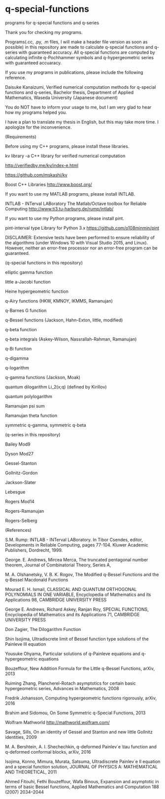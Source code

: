 # q-special-functions

programs for q-special functions and q-series

Thank you for checking my programs.

Programs(.cc, .py, .m files, I will make a header file version as soon as possible) in this repository are made to calculate q-special functions and q-series with guaranteed accuracy. All q-special functions are computed by calculating infinite q-Pochhammer symbols and q-hypergeometric series with guaranteed accuaracy. 

If you use my programs in publications, please include the following reference.

Daisuke Kanaizumi, Verified numerical computation methods for q-special functions and q-series,
Bachelor thesis, Department of Applied Mathematics, Waseda University (Japanese document)

You do NOT have to inform your usage to me, but I am very glad to hear how my programs helped you.

I have a plan to translate my thesis in English, but this may take more time. I apologize for the inconvenience.

(Requirements)

Before using my C++ programs, please install these libraries.

kv library -a C++ library for verified numerical computation 

http://verifiedby.me/kv/index-e.html

https://github.com/mskashi/kv

Boost C++ Libraries http://www.boost.org/

If you want to use my MATLAB programs, please install INTLAB.

INTLAB - INTerval LABoratory
The Matlab/Octave toolbox for Reliable Computing
http://www.ti3.tu-harburg.de/rump/intlab/

If you want to use my Python programs, please install pint.

pint-interval type Library for Python 3.x
https://github.com/o108minmin/pint

DISCLAIMER: Extensive tests have been performed to ensure reliability of the algorithms (under Windows 10 with Visual Studio 2015, and Linux). However, neither an error-free processor nor an error-free program can be guaranteed.

(q-special functions in this repository)

elliptic gamma function

little a-Jacobi function 

Heine hypergeometric function

q-Airy functions (HKW, KMNOY, IKMMS, Ramanujan)

q-Barnes G function

q-Bessel functions (Jackson, Hahn-Exton, little, modified)

q-beta function

q-beta integrals (Askey-Wilson, Nassrallah-Rahman, Ramanujan)

q-Bi function 

q-digamma

q-logarithm

q-gamma functions (Jackson, Moak)

quantum dilogarithm Li_2(x;q) (defined by Kirillov)

quantum polylogarithm

Ramanujan psi sum

Ramanujan theta function

symmetric q-gamma, symmetric q-beta

(q-series in this repository)

Bailey Mod9

Dyson Mod27

Gessel-Stanton

Gollnitz-Gordon

Jackson-Slater

Lebesgue

Rogers Mod14

Rogers-Ramanujan

Rogers-Selberg

(References)

S.M. Rump: INTLAB - INTerval LABoratory. 
In Tibor Csendes, editor, Developments in Reliable Computing, pages 77-104. 
Kluwer Academic Publishers, Dordrecht, 1999.

George. E. Andrews, Mircea Merca, 
The truncated pentagonal number theorem,
Journal of Combinatorial Theory, Series A,

M. A. Olshanetsky, V. B. K. Rogov,
The Modified q-Bessel Functions and the q-Bessel Macdonald Functions

Mourad E. H. Ismail,
CLASSICAL AND QUANTUM ORTHOGONAL POLYNOMIALS IN ONE VARIABLE,
Encyclopedia of Mathematics and its Applications 98,
CAMBRIDGE UNIVERSITY PRESS

George E. Andrews, Richard Askey, Ranjan Roy,
SPECIAL FUNCTIONS,
Encyclopedia of Mathematics and its Applications 71,
CAMBRIDGE UNIVERSITY PRESS

Don Zagier, The Dilogarithm Function

Shin Isojima, Ultradiscrete limit of Bessel function type solutions of the Painleve III equation

Yousuke Ohyama, Particular solutions of q-Painleve equations and q-hypergeometric equations

Bouzeffour, New Addition Formula for the Little q-Bessel Functions, arXiv, 2013

Ruiming Zhang, Plancherel-Rotach asymptotics for certain basic hypergeometric series, Advances in Mathematics, 2008

Fredrik Johansson, Computing hypergeometric functions rigorously, arXiv, 2016

Brahim and Sidomou, On Some Symmetric q-Special Functions, 2013

Wolfram Mathworld http://mathworld.wolfram.com/

Savage, Sills, On an identity of Gessel and Stanton and new little Gollnitz identities, 2009 

M. A. Bershtein, A. I. Shechechkin, q-deformed Painlev\`e \tau function and q-deformed conformal blocks, arXiv, 2016

Isojima, Konno, Mimura, Murata, Satsuma, Ultradiscrete Painlev\`e II equation and a special function solution, JOURNAL OF PHYSICS A: MATHEMATICAL AND THEORETICAL, 2011

Ahmed Fitouhi, Fethi Bouzeffour, Wafa Binous, Expansion and asymptotic in terms of basic Bessel functions, Applied Mathematics and Computation 188 (2007) 2034–2044
